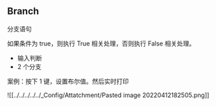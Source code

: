 ## Branch
分支语句

如果条件为 true，则执行 True 相关处理，否则执行 False 相关处理。

- 输入判断
- 2 个分支



案例：按下 1 键，设置布尔值。然后实时打印

![[../../../../../_Config/Attatchment/Pasted image 20220412182505.png]]